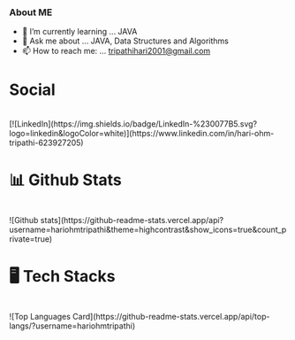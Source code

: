 ### About ME


- 🌱 I’m currently learning ... JAVA
- 💬 Ask me about ... JAVA, Data Structures and Algorithms
- 📫 How to reach me: ... tripathihari2001@gmail.com


# Social
<br/>
[![LinkedIn](https://img.shields.io/badge/LinkedIn-%230077B5.svg?logo=linkedin&logoColor=white)](https://www.linkedin.com/in/hari-ohm-tripathi-623927205)

# 📊 Github Stats
<br/>
![Github stats](https://github-readme-stats.vercel.app/api?username=hariohmtripathi&theme=highcontrast&show_icons=true&count_private=true) 

# 🖥 Tech Stacks 
<br/>
![Top Languages Card](https://github-readme-stats.vercel.app/api/top-langs/?username=hariohmtripathi)

